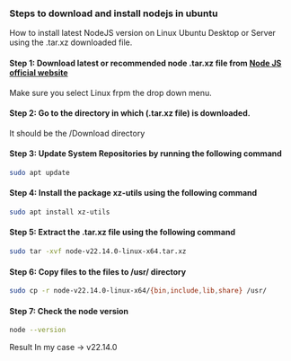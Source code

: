### Steps to download and install nodejs in ubuntu
How to install latest NodeJS version on Linux Ubuntu Desktop or Server using the .tar.xz downloaded file.

#### Step 1: Download latest or recommended node .tar.xz file from [Node JS official website](https://nodejs.org/en/download)
Make sure you select Linux frpm the drop down menu.

#### Step 2: Go to the directory in which (.tar.xz file) is downloaded.
It should be the /Download directory

#### Step 3: Update System Repositories by running the following command
```bash
sudo apt update
```

#### Step 4: Install the package xz-utils using the following command
```bash
sudo apt install xz-utils
```

#### Step 5: Extract the .tar.xz file using the following command
```bash
sudo tar -xvf node-v22.14.0-linux-x64.tar.xz
```

#### Step 6: Copy files to the files to /usr/ directory
```bash
sudo cp -r node-v22.14.0-linux-x64/{bin,include,lib,share} /usr/
```

#### Step 7: Check the node version
```bash
node --version
```

Result In my case -> v22.14.0

